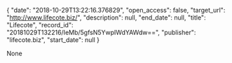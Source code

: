 {
  "date": "2018-10-29T13:22:16.376829", 
  "open_access": false, 
  "target_url": "http://www.lifecote.biz/", 
  "description": null, 
  "end_date": null, 
  "title": "Lifecote", 
  "record_id": "20181029T132216/IeMb/5gfsN5YwpIWdYAWdw==", 
  "publisher": "lifecote.biz", 
  "start_date": null
}

None